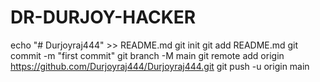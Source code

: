 # DR-DURJOY-HACKER
echo "# Durjoyraj444" >> README.md git init git add README.md git commit -m "first commit" git branch -M main git remote add origin https://github.com/Durjoyraj444/Durjoyraj444.git git push -u origin main
